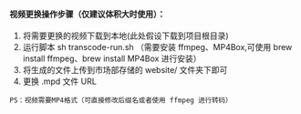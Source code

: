 #### 视频更换操作步骤（仅建议体积大时使用）：

1. 将需要更换的视频下载到本地(此处假设下载到项目根目录)
2. 运行脚本 sh transcode-run.sh （需要安装 ffmpeg、MP4Box,可使用 brew install ffmpeg、brew install MP4Box 进行安装）
3. 将生成的文件上传到市场部存储的 website/ 文件夹下即可
4. 更换 .mpd 文件 URL

```
PS：视频需要MP4格式（可直接修改后缀名或者使用 ffmpeg 进行转码）